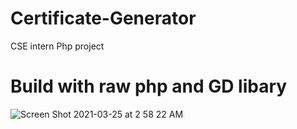 # Certificate-Generator
CSE intern Php project
# Build with raw php and GD libary
![Screen Shot 2021-03-25 at 2 58 22 AM](https://user-images.githubusercontent.com/54365331/112455745-3cdfdb80-8d17-11eb-9914-455efd601467.png)
